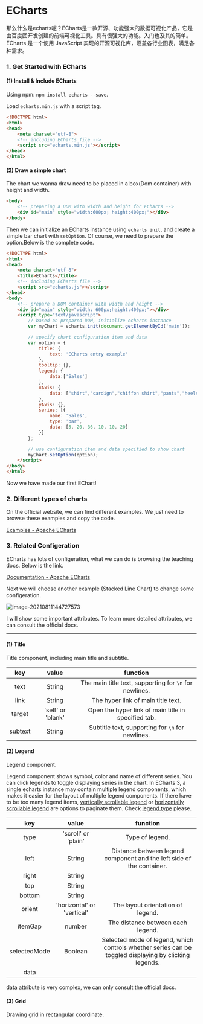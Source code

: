 # ECharts

那么什么是echarts呢？ECharts是一款开源、功能强大的数据可视化产品，它是由百度团开发创建的前端可视化工具。具有很强大的功能。入门也及其的简单。ECharts 是一个使用 JavaScript 实现的开源可视化库，涵盖各行业图表，满足各种需求。

### 1. Get Started with ECharts

#### (1) Install & Include ECharts

Using npm: `npm install echarts --save`. 

Load `echarts.min.js` with a script tag.

```html
<!DOCTYPE html>
<html>
<head>
    <meta charset="utf-8">
    <!-- including ECharts file -->
    <script src="echarts.min.js"></script>
</head>
</html>
```

#### (2) Draw a simple chart

The chart we wanna draw need to be placed in a box(Dom container) with height and width.

```html
<body>
    <!-- preparing a DOM with width and height for ECharts -->
    <div id="main" style="width:600px; height:400px;"></div>
</body>
```

Then we can initialize an ECharts instance using `echarts init`, and create a simple bar chart with `setOption`. Of course, we need to prepare the option.Below is the complete code.

```html
<!DOCTYPE html>
<html>
<head>
    <meta charset="utf-8">
    <title>ECharts</title>
    <!-- including ECharts file -->
    <script src="echarts.js"></script>
</head>
<body>
    <!-- prepare a DOM container with width and height -->
    <div id="main" style="width: 600px;height:400px;"></div>
    <script type="text/javascript">
        // based on prepared DOM, initialize echarts instance
        var myChart = echarts.init(document.getElementById('main'));

        // specify chart configuration item and data
        var option = {
            title: {
                text: 'ECharts entry example'
            },
            tooltip: {},
            legend: {
                data:['Sales']
            },
            xAxis: {
                data: ["shirt","cardign","chiffon shirt","pants","heels","socks"]
            },
            yAxis: {},
            series: [{
                name: 'Sales',
                type: 'bar',
                data: [5, 20, 36, 10, 10, 20]
            }]
        };

        // use configuration item and data specified to show chart
        myChart.setOption(option);
    </script>
</body>
</html>
```

Now we have made our first EChart!

### 2. Different types of charts

On the official website, we can find different examples. We just need to browse these examples and copy the code.

[Examples - Apache ECharts](https://echarts.apache.org/examples/en/index.html)

### 3. Related Configeration

ECharts has lots of configeration, what we can do is browsing the teaching docs. Below is the link.

[Documentation - Apache ECharts](https://echarts.apache.org/en/option.html#title)

Next we will choose another example (Stacked Line Chart) to change some configeration.

![image-20210811144727573](C:\Users\陈鸿煜\AppData\Roaming\Typora\typora-user-images\image-20210811144727573.png)

I will show some important attributes. To learn more detailed attributes, we can consult the official docs.

---

#### (1) Title

Title component, including main title and subtitle.

|   key   |       value       |                        function                        |
| :-----: | :---------------: | :----------------------------------------------------: |
|  text   |      String       | The main title text, supporting for `\n` for newlines. |
|  link   |      String       |           The hyper link of main title text.           |
| target  | 'self' or 'blank' |  Open the hyper link of main title in specified tab.   |
| subtext |      String       |    Subtitle text, supporting for `\n` for newlines.    |

#### (2) Legend

Legend component.

Legend component shows symbol, color and name of different series. You can click legends to toggle displaying series in the chart. In ECharts 3, a single echarts instance may contain multiple legend components, which makes it easier for the layout of multiple legend components. If there have to be too many legend items, [vertically scrollable legend](https://echarts.apache.org/examples/en/editor.html?c=pie-legend&edit=1&reset=1) or [horizontally scrollable legend](https://echarts.apache.org/examples/en/editor.html?c=radar2&edit=1&reset=1) are options to paginate them. Check [legend.type](https://echarts.apache.org/en/option.html#legend.type) please.

|     key      |           value            |                           function                           |
| :----------: | :------------------------: | :----------------------------------------------------------: |
|     type     |    'scroll' or 'plain'     |                       Type of legend.                        |
|     left     |           String           | Distance between legend component and the left side of the container. |
|    right     |           String           |                                                              |
|     top      |           String           |                                                              |
|    bottom    |           String           |                                                              |
|    orient    | 'horizontal' or 'vertical' |              The layout orientation of legend.               |
|   itemGap    |           number           |              The distance between each legend.               |
| selectedMode |          Boolean           | Selected mode of legend, which controls whether series can be toggled displaying by clicking legends. |
|     data     |                            |                                                              |

data attribute is very complex, we can only consult the official docs.

#### (3) Grid

Drawing grid in rectangular coordinate.
